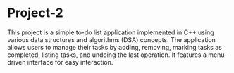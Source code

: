 # Project-2
This project is a simple to-do list application implemented in C++ using various data structures and algorithms (DSA) concepts. The application allows users to manage their tasks by adding, removing, marking tasks as completed, listing tasks, and undoing the last operation. It features a menu-driven interface for easy interaction.

